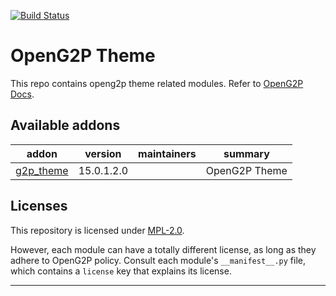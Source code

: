 
<!-- /!\ Non OCA Context : Set here the badge of your runbot / runboat instance. -->
[![Build Status](https://github.com/OpenG2P/openg2p-theme/actions/workflows/test.yml/badge.svg?branch=15.0-develop)](https://github.com/OpenG2P/openg2p-theme/actions/workflows/test.yml?query=branch%3A15.0-develop)
<!-- /!\ Non OCA Context : Set here the badge of your translation instance. -->

<!-- /!\ do not modify above this line -->

# OpenG2P Theme

This repo contains openg2p theme related modules. Refer to [OpenG2P Docs](https://docs.openg2p.org/v/1.1).

<!-- /!\ do not modify below this line -->

<!-- prettier-ignore-start -->

[//]: # (addons)

Available addons
----------------
addon | version | maintainers | summary
--- | --- | --- | ---
[g2p_theme](g2p_theme/) | 15.0.1.2.0 |  | OpenG2P Theme

[//]: # (end addons)

<!-- prettier-ignore-end -->

## Licenses

This repository is licensed under [MPL-2.0](LICENSE).

However, each module can have a totally different license, as long as they adhere to OpenG2P
policy. Consult each module's `__manifest__.py` file, which contains a `license` key
that explains its license.

----
<!-- /!\ Non OCA Context : Set here the full description of your organization. -->
